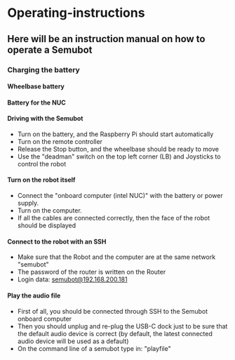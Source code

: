# Operating-instructions
## Here will be an instruction manual on how to operate a Semubot

### Charging the battery
#### Wheelbase battery
#### Battery for the NUC

#### Driving with the Semubot
- Turn on the battery, and the Raspberry Pi should start automatically
- Turn on the remote controller
- Release the Stop button, and the wheelbase should be ready to move
- Use the "deadman" switch on the top left corner (LB) and Joysticks to control the robot

#### Turn on the robot itself
- Connect the "onboard computer (intel NUC)" with the battery or power supply.
- Turn on the computer.
- If all the cables are connected correctly, then the face of the robot should be displayed

#### Connect to the robot with an SSH
- Make sure that the Robot and the computer are at the same network "semubot"
- The password of the router is written on the Router
- Login data: semubot@192.168.200.181

#### Play the audio file
- First of all, you should be connected through SSH to the Semubot onboard computer
- Then you should unplug and re-plug the USB-C dock just to be sure that the default audio device is correct (by default, the latest connected audio device will be used as a default)
- On the command line of a semubot type in: "playfile"
